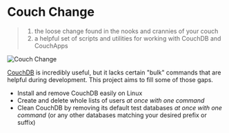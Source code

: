 # Couch Change

> 1. the loose change found in the nooks and crannies of your couch
> 2. a helpful set of scripts and utilities for working with CouchDB and CouchApps

![Couch Change](https://googledrive.com/host/0B2GEUe-OZRECV3BpNm1fam4tNk0/couch-change-banner.jpg "Couch Change")

[CouchDB](http://couchdb.apache.org) is incredibly useful, but it lacks certain "bulk" commands that are helpful during development. This project aims to fill some of those gaps.

- Install and remove CouchDB easily on Linux
- Create and delete whole lists of users _at once with one command_
- Clean CouchDB by removing its default test databases _at once with one command_ (or any other databases matching your desired prefix or suffix)

